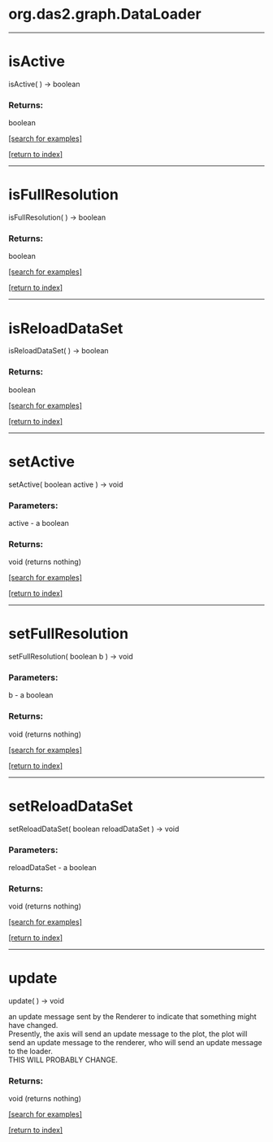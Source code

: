 # org.das2.graph.DataLoader



***
<a name="isActive"></a>
# isActive
isActive(  ) &rarr; boolean



### Returns:
boolean


<a href="https://github.com/autoplot/dev/search?q=isActive&unscoped_q=isActive">[search for examples]</a>

<a href="https://github.com/autoplot/documentation/blob/master/javadoc/index-all.md">[return to index]</a>

***
<a name="isFullResolution"></a>
# isFullResolution
isFullResolution(  ) &rarr; boolean



### Returns:
boolean


<a href="https://github.com/autoplot/dev/search?q=isFullResolution&unscoped_q=isFullResolution">[search for examples]</a>

<a href="https://github.com/autoplot/documentation/blob/master/javadoc/index-all.md">[return to index]</a>

***
<a name="isReloadDataSet"></a>
# isReloadDataSet
isReloadDataSet(  ) &rarr; boolean



### Returns:
boolean


<a href="https://github.com/autoplot/dev/search?q=isReloadDataSet&unscoped_q=isReloadDataSet">[search for examples]</a>

<a href="https://github.com/autoplot/documentation/blob/master/javadoc/index-all.md">[return to index]</a>

***
<a name="setActive"></a>
# setActive
setActive( boolean active ) &rarr; void



### Parameters:
active - a boolean

### Returns:
void (returns nothing)


<a href="https://github.com/autoplot/dev/search?q=setActive&unscoped_q=setActive">[search for examples]</a>

<a href="https://github.com/autoplot/documentation/blob/master/javadoc/index-all.md">[return to index]</a>

***
<a name="setFullResolution"></a>
# setFullResolution
setFullResolution( boolean b ) &rarr; void



### Parameters:
b - a boolean

### Returns:
void (returns nothing)


<a href="https://github.com/autoplot/dev/search?q=setFullResolution&unscoped_q=setFullResolution">[search for examples]</a>

<a href="https://github.com/autoplot/documentation/blob/master/javadoc/index-all.md">[return to index]</a>

***
<a name="setReloadDataSet"></a>
# setReloadDataSet
setReloadDataSet( boolean reloadDataSet ) &rarr; void



### Parameters:
reloadDataSet - a boolean

### Returns:
void (returns nothing)


<a href="https://github.com/autoplot/dev/search?q=setReloadDataSet&unscoped_q=setReloadDataSet">[search for examples]</a>

<a href="https://github.com/autoplot/documentation/blob/master/javadoc/index-all.md">[return to index]</a>

***
<a name="update"></a>
# update
update(  ) &rarr; void

an update message sent by the Renderer to indicate that something might have changed.  
 Presently, the axis will send an update message to the plot, the plot will send an
 update message to the renderer, who will send an update message to the loader.  
 THIS WILL PROBABLY CHANGE.

### Returns:
void (returns nothing)


<a href="https://github.com/autoplot/dev/search?q=update&unscoped_q=update">[search for examples]</a>

<a href="https://github.com/autoplot/documentation/blob/master/javadoc/index-all.md">[return to index]</a>

